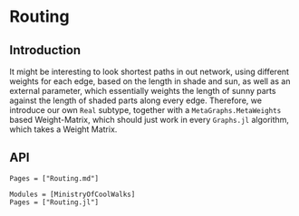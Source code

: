 # Routing
## Introduction
It might be interesting to look shortest paths in out network, using different weights for each edge, based on the length in shade and sun, as well as an external parameter, which essentially weights the length of sunny parts against the length of shaded parts along every edge. Therefore, we introduce our own `Real` subtype, together with a `MetaGraphs.MetaWeights` based Weight-Matrix, which should just work in every `Graphs.jl` algorithm, which takes a Weight Matrix.

## API

```@index
Pages = ["Routing.md"]
```

```@autodocs
Modules = [MinistryOfCoolWalks]
Pages = ["Routing.jl"]
```